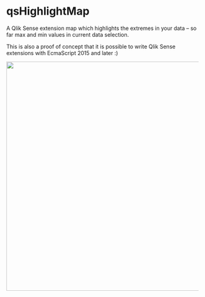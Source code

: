 # qsHighlightMap

A Qlik Sense extension map which highlights the extremes in your data – so far max and min values in current data selection.

This is also a proof of concept that it is possible to write Qlik Sense extensions with EcmaScript 2015 and later :)

<img src="./src/img/qsmap-showcase.gif" width="600" />
